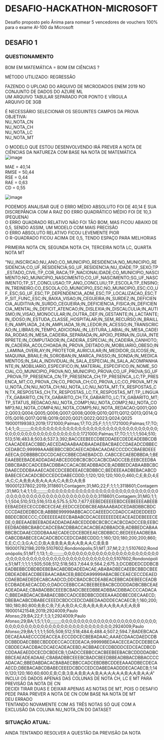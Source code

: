 # DESAFIO-HACKATHON-MICROSOFT
Desafio proposto pelo Ânima para nomear 5 vencedores de vouchers 100% para o exame AI-100 da Microsoft

## DESAFIO 1

### QUESTIONAMENTO
BOM EM MATEMÁTICA	=	BOM EM CIÊNCIAS	?											
																		
MÉTODO UTILIZADO: REGRESSÃO																		
																		
FAZENDO O UPLOAD DO ARQUIVO DE MICRODADOS ENEM 2019 NO CONJUNTO DE DADOS DO AZURE ML																		
UM ARQUIVO TABULAR SEPARADO POR PONTO E VÍRGULA																		
ARQUIVO DE 3GB																		
																		
É NECESSÁRIO SELECIONAR OS SEGUINTES CAMPOS DA PROVA OBJETIVA:																		
NU_NOTA_CN																		
NU_NOTA_CH																		
NU_NOTA_LC																		
NU_NOTA_MT																		
																		
O MODELO QUE ESTOU DESENVOLVENDO IRÁ PREVER A NOTA DE CIÊNCIAS DA NATUREZA COM BASE NA NOTA DE MATEMÁTICA																		
![image](https://user-images.githubusercontent.com/75635093/122083450-45582780-cdd7-11eb-853e-39e663dc570d.png)
																		
MAE = 40,14																		
RMSE = 50,44																		
RSE = 0,44																		
RAE = 0,63																		
CD = 0,55																		

![image](https://user-images.githubusercontent.com/75635093/122083566-5b65e800-cdd7-11eb-92bb-6b763089c65f.png)

PODEMOS ANALISAR QUE O ERRO MÉDIO ABSOLUTO FOI DE 40,14 E SUA DISCREPÂNCIA COM A RAIZ DO ERRO QUADRÁTICO MÉDIO FOI DE 10,3 (PEQUENA)																		
O ERRO QUADRADO RELATIVO NÃO FOI TÃO BOM, MAS FICOU ABAIXO DE 0,5, SENDO ASSIM, UM MODELO COM MAIS PRECISÃO																		
O ERRO ABSOLUTO RELATIVO FICOU LEVEMENTE PIOR 																		
O R-QUADRADO FICOU ACIMA DE 0,5, TENDO ESPAÇO PARA MELHORIAS																		
																		
PRIMEIRA NOTA CN, SEGUNDA NOTA CH, TERCEIRA NOTA LC, QUARTA NOTA MT																		
																		
"NU_INSCRICAO;NU_ANO;CO_MUNICIPIO_RESIDENCIA;NO_MUNICIPIO_RESIDENCIA;CO_UF_RESIDENCIA;SG_UF_RESIDENCIA;NU_IDADE;TP_SEXO;TP_ESTADO_CIVIL;TP_COR_RACA;TP_NACIONALIDADE;CO_MUNICIPIO_NASCIMENTO;NO_MUNICIPIO_NASCIMENTO;CO_UF_NASCIMENTO;SG_UF_NASCIMENTO;TP_ST_CONCLUSAO;TP_ANO_CONCLUIU;TP_ESCOLA;TP_ENSINO;IN_TREINEIRO;CO_ESCOLA;CO_MUNICIPIO_ESC;NO_MUNICIPIO_ESC;CO_UF_ESC;SG_UF_ESC;TP_DEPENDENCIA_ADM_ESC;TP_LOCALIZACAO_ESC;TP_SIT_FUNC_ESC;IN_BAIXA_VISAO;IN_CEGUEIRA;IN_SURDEZ;IN_DEFICIENCIA_AUDITIVA;IN_SURDO_CEGUEIRA;IN_DEFICIENCIA_FISICA;IN_DEFICIENCIA_MENTAL;IN_DEFICIT_ATENCAO;IN_DISLEXIA;IN_DISCALCULIA;IN_AUTISMO;IN_VISAO_MONOCULAR;IN_OUTRA_DEF;IN_GESTANTE;IN_LACTANTE;IN_IDOSO;IN_ESTUDA_CLASSE_HOSPITALAR;IN_SEM_RECURSO;IN_BRAILLE;IN_AMPLIADA_24;IN_AMPLIADA_18;IN_LEDOR;IN_ACESSO;IN_TRANSCRICAO;IN_LIBRAS;IN_TEMPO_ADICIONAL;IN_LEITURA_LABIAL;IN_MESA_CADEIRA_RODAS;IN_MESA_CADEIRA_SEPARADA;IN_APOIO_PERNA;IN_GUIA_INTERPRETE;IN_COMPUTADOR;IN_CADEIRA_ESPECIAL;IN_CADEIRA_CANHOTO;IN_CADEIRA_ACOLCHOADA;IN_PROVA_DEITADO;IN_MOBILIARIO_OBESO;IN_LAMINA_OVERLAY;IN_PROTETOR_AURICULAR;IN_MEDIDOR_GLICOSE;IN_MAQUINA_BRAILE;IN_SOROBAN;IN_MARCA_PASSO;IN_SONDA;IN_MEDICAMENTOS;IN_SALA_INDIVIDUAL;IN_SALA_ESPECIAL;IN_SALA_ACOMPANHANTE;IN_MOBILIARIO_ESPECIFICO;IN_MATERIAL_ESPECIFICO;IN_NOME_SOCIAL;CO_MUNICIPIO_PROVA;NO_MUNICIPIO_PROVA;CO_UF_PROVA;SG_UF_PROVA;TP_PRESENCA_CN;TP_PRESENCA_CH;TP_PRESENCA_LC;TP_PRESENCA_MT;CO_PROVA_CN;CO_PROVA_CH;CO_PROVA_LC;CO_PROVA_MT;NU_NOTA_CN;NU_NOTA_CH;NU_NOTA_LC;NU_NOTA_MT;TX_RESPOSTAS_CN;TX_RESPOSTAS_CH;TX_RESPOSTAS_LC;TX_RESPOSTAS_MT;TP_LINGUA;TX_GABARITO_CN;TX_GABARITO_CH;TX_GABARITO_LC;TX_GABARITO_MT;TP_STATUS_REDACAO;NU_NOTA_COMP1;NU_NOTA_COMP2;NU_NOTA_COMP3;NU_NOTA_COMP4;NU_NOTA_COMP5;NU_NOTA_REDACAO;Q001;Q002;Q003;Q004;Q005;Q006;Q007;Q008;Q009;Q010;Q011;Q012;Q013;Q014;Q015;Q016;Q017;Q018;Q019;Q020;Q021;Q022;Q023;Q024;Q025 190001199383;2019;1721000;Palmas;17;TO;25;F;1;1;1;1721000;Palmas;17;TO;1;4;1;;0;;;;;;;;;0;0;0;0;0;0;0;0;0;0;0;0;0;0;0;0;0;0;0;0;0;0;0;0;0;0;0;0;0;0;0;0;0;0;0;0;0;0;0;0;0;0;0;0;0;0;0;0;0;0;0;1721000;Palmas;17;TO;1;1;1;1;504;510;513;516;483.8;503.6;537.3;392;BACCEEBEECDBEDDAEECDEDEADEBBCDBCAACADEEACCBBD;AECEDADAABAADBAADAEBACBAECCDAEADCDBBECCEDABCD;99999AAABEBBCCBDCAEECADBACAADAECCCDCCBAEBDEEEAEECA;DDBBBBCDCCDCAECCBBECDAEBADCD..CABCCECAEBDBBDA;1;BEEAAEBEEBADEADDADAEABCEDDDBCBCBCCACBCDADCCEB;EEBCEEDBADBBCBABCCADCEBACDBBACCACACBEADBBADCB;ADBBEDCABAABBCBCDAAECDDDBAAAECADECDCEBDEEAECBDBBCC;BEDEEEAADBEBACABCDBABECECACADCBDCCEDCDABECDDD;1;120;120;120;100;0;460;C;E;B;D;4;E;A;C;C;A;B;B;A;B;A;A;A;A;C;A;B;D;A;B;B
190001237802;2019;3118601;Contagem;31;MG;22;F;1;1;1;3118601;Contagem;31;MG;1;4;1;1;0;;;;;;;;;0;0;0;0;0;0;0;0;0;0;0;0;0;0;0;0;0;0;0;0;0;0;0;0;0;0;0;0;0;0;0;0;0;0;0;0;0;0;0;0;0;0;0;0;0;0;0;0;0;0;0;3118601;Contagem;31;MG;1;1;1;1;504;510;513;516;513.6;575.5;570.7;677;EEBEDEEEEEBDCEEBEEEEABEEBEEBAEDEECECCDBCECEAE;EEDCCEDDBCBEABAAABADCEDABDBBCBDCCCCDAEDEDBDCB;ABBBE99999ABBCACCCAEEEDCCDADCCAEDEDDEEDBBDECBDECCC;CDEEEEEAEECBABABCDCACEEEEEEDEEACEAEDEBEEECEDE;0;BEEAAEBEEBADEADDADAEABCEDDDBCBCBCCACBCDADCCEB;EEBCEEDBADBBCBABCCADCEBACDBBACCACACBEADBBADCB;ADBBEDCABAABBCBCDAAECDDDBAAAECADECDCEBDEEAECBDBBCC;BEDEEEAADBEBACABCDBABECECACADCBDCCEDCDABECDDD;1;160;120;180;200;200;860;E;E;C;C;3;G;A;C;D;B;A;B;B;B;A;B;A;A;B;A;A;C;B;B;B
190001782198;2019;5107602;Rondonópolis;51;MT;37;M;2;2;1;5107602;Rondonópolis;51;MT;1;13;1;;0;;;;;;;;;0;0;0;0;0;0;0;0;0;0;0;0;0;0;0;0;0;0;0;0;0;0;0;0;0;0;0;0;0;0;0;0;0;0;0;0;0;0;0;0;0;0;0;0;0;0;0;0;0;0;0;5107602;Rondonópolis;51;MT;1;1;1;1;505;508;512;518;563.7;644.9;564.2;675.3;DCDBDEDCDDBCBEADBEBBCDBDBDEBEBACABDBDADEDACAE;ABABADBECAEEBCBBDCBEEDBDEADBEACDBEEBAACABACEB;BBDDA99999ABACBECEAECECCDEAEDCDAEBDAEDEDECABCAADCD;DDCBADCBCDEABEACEBBCADEBEECEADBECDBADEAECACDD;0;DADCCEBBCCACBEEBEEBACBCDDDDADBCBBCEAEADEADAAE;CBABADBBCEEEBCBADCBEEDBBEADBBACDBBACCCCADACAC;BBEDABDACACBABAECBBCCADCEBDBBCDDEEAAADDBECDECAAECD;DBEBACABCDBABECEEEDCBDCCEDCDABEDAADDDECACAECB;1;160;200;180;180;80;800;B;B;C;B;7;E;A;B;D;A;C;B;A;B;A;B;A;A;B;A;A;E;A;B;B
190001421548;2019;2924009;Paulo Afonso;29;BA;22;F;1;3;1;2924009;Paulo Afonso;29;BA;1;5;1;1;0;;;;;;;;;0;0;0;0;0;0;0;0;0;0;0;0;0;0;0;0;0;0;0;0;0;0;0;0;0;0;0;0;0;0;0;0;0;0;0;0;0;0;0;0;0;0;0;0;0;0;0;0;0;0;0;2924009;Paulo Afonso;29;BA;1;1;1;1;505;508;512;518;484.6;488.4;507.2;594.7;BADEBCACADECAEAAAECCCDEACCEA.ECCDDCECBEBADAAC;AAAECDAACDAEDCDBDCBBDDAECBBECBDDDECCACCEDEACA;99999BEDAACECEACDCDEBECACBDDECAACDBACDCAECADEACEBD;ACBBAECECDBDDDCEDCEACDBCDCDDAAEAEDDCECDCBDECB;1;DADCCEBBCCACBEEBEEBACBCDDDDADBCBBCEAEADEADAAE;CBABADBBCEEEBCBADCBEEDBBEADBBACDBBACCCCADACAC;BBEDABDACACBABAECBBCCADCEBDBBCDDEEAAADDBECDECAAECD;DBEBACABCDBABECEEEDCBDCCEDCDABEDAADDDECACAECB;1;140;120;120;160;60;600;E;B;C;B;3;B;A;B;B;A;A;B;A;A;A;A;A;A;B;A;A;B;A;A;A"																															
INCLUI OS DADOS APENAS DAS COLUNAS DE NOTA CH, LC E MT PARA PREVISÃO DA NOTA DE CN																		
DECIDI TIRAR DUAS E DEIXAR APENAS AS NOTAS DE MT, POIS O DESAFIO PEDE PARA PREVER A NOTA DE CN COM BASE NA NOTA DE MT																		
DEU ERRADO																		
TENTANDO NOVAMENTE COM AS TRÊS NOTAS SÓ QUE COM A EXCLUSÃO DA COLUNA NU_NOTA_CN DO DATASET

### SITUAÇÃO ATUAL:
AINDA TENTANDO RESOLVER A QUESTÃO DA PREVISÃO DA NOTA

